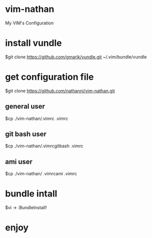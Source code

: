 # vim-nathan
My VIM's Configuration

# install vundle
$git clone https://github.com/gmarik/vundle.git ~/.vim/bundle/vundle

# get configuration file
$git clone https://github.com/nathanni/vim-nathan.git

  ## general user
  $cp ./vim-nathan/.vimrc .vimrc

  ## git bash user 
  $cp ./vim-nathan/.vimrcgitbash .vimrc

  ## ami user
  $cp ./vim-nathan/ .vimrcami .vimrc

# bundle intall
$vi -> :BundleInstall!

# enjoy
